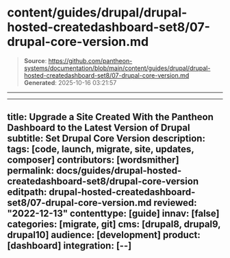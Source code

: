 # content/guides/drupal/drupal-hosted-createdashboard-set8/07-drupal-core-version.md

> **Source**: https://github.com/pantheon-systems/documentation/blob/main/content/guides/drupal/drupal-hosted-createdashboard-set8/07-drupal-core-version.md
> **Generated**: 2025-10-16 03:21:57

---

---
title: Upgrade a Site Created With the Pantheon Dashboard to the Latest Version of Drupal
subtitle: Set Drupal Core Version
description: 
tags: [code, launch, migrate, site, updates, composer]
contributors: [wordsmither]
permalink: docs/guides/drupal-hosted-createdashboard-set8/drupal-core-version
editpath: drupal-hosted-createdashboard-set8/07-drupal-core-version.md
reviewed: "2022-12-13"
contenttype: [guide]
innav: [false]
categories: [migrate, git]
cms: [drupal8, drupal9, drupal10]
audience: [development]
product: [dashboard]
integration: [--]
---

<Partial file="drupal/core-version.md" />
